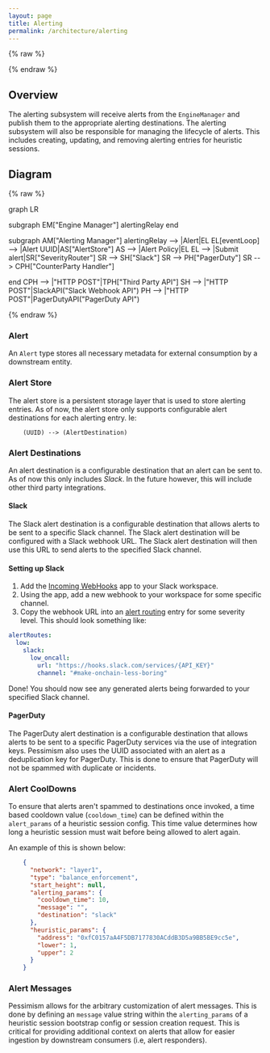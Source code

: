 ```yaml
---
layout: page
title: Alerting
permalink: /architecture/alerting
---
```


{% raw %}
<script src="https://cdn.jsdelivr.net/npm/mermaid@10.3.0/dist/mermaid.min.js"></script>
{% endraw %}

## Overview

The alerting subsystem will receive alerts from the `EngineManager` and publish them to the appropriate alerting destinations. The alerting subsystem will also be responsible for managing the lifecycle of alerts. This includes creating, updating, and removing alerting entries for heuristic sessions.

## Diagram

{% raw %}
<div class="mermaid">
graph LR

subgraph EM["Engine Manager"]
    alertingRelay
end

subgraph AM["Alerting Manager"]
    alertingRelay --> |Alert|EL
    EL[eventLoop] --> |Alert UUID|AS["AlertStore"]
    AS --> |Alert Policy|EL
    EL --> |Submit alert|SR["SeverityRouter"]
    SR --> SH["Slack"]
    SR --> PH["PagerDuty"]
    SR --> CPH["CounterParty Handler"]

end
CPH --> |"HTTP POST"|TPH["Third Party API"]
SH --> |"HTTP POST"|SlackAPI("Slack Webhook API")
PH --> |"HTTP POST"|PagerDutyAPI("PagerDuty API")

</div>
{% endraw %}

### Alert

An `Alert` type stores all necessary metadata for external consumption by a downstream entity.

### Alert Store

The alert store is a persistent storage layer that is used to store alerting entries. As of now, the alert store only supports configurable alert destinations for each alerting entry. Ie:

```
    (UUID) --> (AlertDestination)
```

### Alert Destinations

An alert destination is a configurable destination that an alert can be sent to. As of now this only includes _Slack_. In the future however, this will include other third party integrations.

#### Slack

The Slack alert destination is a configurable destination that allows alerts to be sent to a specific Slack channel. The Slack alert destination will be configured with a Slack webhook URL. The Slack alert destination will then use this URL to send alerts to the specified Slack channel. 

#### Setting up Slack
1. Add the [Incoming WebHooks](https://test-2kg5313.slack.com/apps/A0F7XDUAZ-incoming-webhooks?utm_source=in-prod&utm_medium=inprod-btn_app_install-index-click&tab=more_info) app to your Slack workspace. 
2. Using the app, add a new webhook to your workspace for some specific channel.
3. Copy the webhook URL into an [alert routing](../alert-routing.md) entry for some severity level. This should look something like:
```yml
alertRoutes:
  low:
    slack:
      low_oncall:
        url: "https://hooks.slack.com/services/{API_KEY}"
        channel: "#make-onchain-less-boring"

```

Done! You should now see any generated alerts being forwarded to your specified Slack channel.

#### PagerDuty

The PagerDuty alert destination is a configurable destination that allows alerts to be sent to a specific PagerDuty services via the use of integration keys. Pessimism also uses the UUID associated with an alert as a deduplication key for PagerDuty. This is done to ensure that PagerDuty will not be spammed with duplicate or incidents.

### Alert CoolDowns

To ensure that alerts aren't spammed to destinations once invoked, a time based cooldown value (`cooldown_time`) can be defined within the  `alert_params` of a heuristic session config. This time value determines how long a heuristic session must wait before being allowed to alert again.

An example of this is shown below:

```json
    {
      "network": "layer1",
      "type": "balance_enforcement",
      "start_height": null,
      "alerting_params": {
        "cooldown_time": 10,
        "message": "",
        "destination": "slack"
      },
      "heuristic_params": {
        "address": "0xfC0157aA4F5DB7177830ACddB3D5a9BB5BE9cc5e",
        "lower": 1,
        "upper": 2
      }
    }
```

### Alert Messages

Pessimism allows for the arbitrary customization of alert messages. This is done by defining an `message` value string within the `alerting_params` of a heuristic session bootstrap config or session creation request. This is critical for providing additional context on alerts that allow for easier ingestion by downstream consumers (i.e, alert responders).
